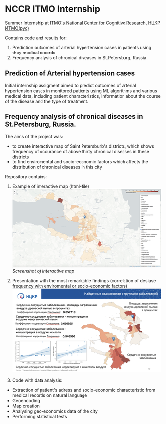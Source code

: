 # NCCR ITMO Internship
Summer Internship at [ITMO's National Center for Cognitive Research](https://en.itmo.ru/en/department/480/National_Center_for_Cognitive_Technologies.htm), [НЦКР ИТМО(рус)](https://actcognitive.org/)

Contains code and results for: 
 1) Prediction outcomes of arterial hypertension cases in patients using they medical records
 2) Frequency analysis of chronical diseases in St.Petersburg, Russia.  

## Prediction of Arterial hypertension cases 

Initial internship assigment aimed to predict outcomes of arterial hypertension cases in monitored patients using ML algorithms and various medical data, including patient characteristics, information about the course of the disease and the type of treatment. 

## Frequency analysis of chronical diseases in St.Petersburg, Russia.

The aims of the project was:  
+ to create interactive map of Saint Petersburb's districts, which shows frequency of occurance of above thirty chronical diseases in these districts
+ to find enviromental and socio-economic factors which affects the distribution of chronical diseases in this city 

Repository contains: 
1) Example of interactive map (html-file) 
![alt text](https://github.com/annakamysheva/NCCR_ITMO_Internship/blob/master/Frequency_analysis_of_chronic_diseases/Interactive_map_example.png)
_Screenshot of interactive map_

3) Presentation with the most remarkable findings (correlation of desiase frequency with enviromental or socio-economic factors)
![alt text](https://github.com/annakamysheva/NCCR_ITMO_Internship/blob/master/Frequency_analysis_of_chronic_diseases/Interesting_findings_example.png)
5) Code with data analysis: 
+ Extraction of patient's adress and socio-economic characteristic from medical records on natural language 
+ Geoencoding 
+ Map creation 
+ Analysing geo-economics data of the city 
+ Performing statistical tests 
